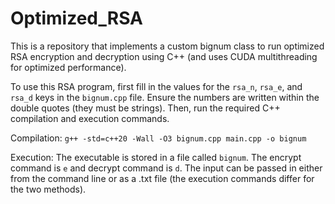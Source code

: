 # Optimized_RSA

This is a repository that implements a custom bignum class to run optimized RSA 
encryption and decryption using C++ (and uses CUDA multithreading for optimized
performance). 

To use this RSA program, first fill in the values for the `rsa_n`, `rsa_e`, and `rsa_d`
keys in the `bignum.cpp` file. Ensure the numbers are written within the double quotes (they must be strings). Then, run the required C++ compilation and execution
commands. 

Compilation: `g++ -std=c++20 -Wall -O3 bignum.cpp main.cpp -o bignum`

Execution: The executable is stored in a file called `bignum`. The encrypt command is 
`e` and decrypt command is `d`. The input can be passed in either from the command line
or as a .txt file (the execution commands differ for the two methods).

